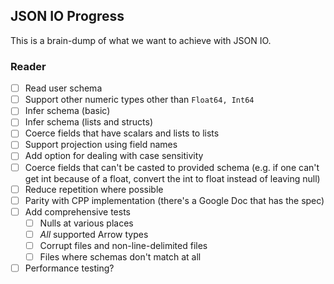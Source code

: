 ## JSON IO Progress

This is a brain-dump of what we want to achieve with JSON IO.

### Reader

- [ ] Read user schema
- [ ] Support other numeric types other than `Float64, Int64`
- [ ] Infer schema (basic)
- [ ] Infer schema (lists and structs)
- [ ] Coerce fields that have scalars and lists to lists
- [ ] Support projection using field names
- [ ] Add option for dealing with case sensitivity
- [ ] Coerce fields that can't be casted to provided schema (e.g. if one can't get int because of a float, convert the int to float instead of leaving null)
- [ ] Reduce repetition where possible
- [ ] Parity with CPP implementation (there's a Google Doc that has the spec)
- [ ] Add comprehensive tests
  - [ ] Nulls at various places
  - [ ] *All* supported Arrow types
  - [ ] Corrupt files and non-line-delimited files
  - [ ] Files where schemas don't match at all 
- [ ] Performance testing?